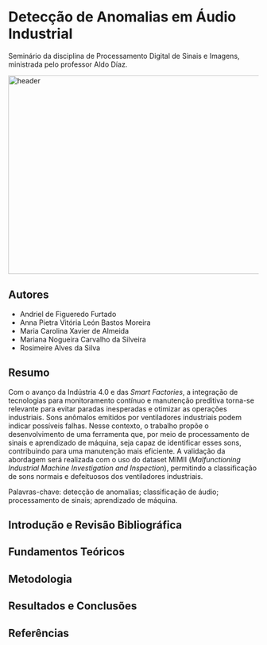 # Detecção de Anomalias em Áudio Industrial

Seminário da disciplina de Processamento Digital de Sinais e Imagens, ministrada pelo professor Aldo Díaz.

<img src="https://github.com/user-attachments/assets/82877474-1c77-4966-9580-bffd18867913" alt="header" width="1000" height="400"/>


## Autores

+ Andriel de Figueredo Furtado
+ Anna Pietra Vitória León Bastos Moreira
+ Maria Carolina Xavier de Almeida
+ Mariana Nogueira Carvalho da Silveira
+ Rosimeire Alves da Silva

## Resumo

Com o avanço da Indústria 4.0 e das *Smart Factories*, a integração de tecnologias para monitoramento contínuo e manutenção preditiva torna-se relevante para evitar paradas inesperadas e otimizar as operações industriais. Sons anômalos emitidos por ventiladores industriais podem indicar possíveis falhas. Nesse contexto, o trabalho propõe o desenvolvimento de uma ferramenta que, por meio de processamento de sinais e aprendizado de máquina, seja capaz de identificar esses sons, contribuindo para uma manutenção mais eficiente. A validação da abordagem será realizada com o uso do dataset MIMII (*Malfunctioning Industrial Machine Investigation and Inspection*), permitindo a classificação de sons normais e defeituosos dos ventiladores industriais.


Palavras-chave: detecção de anomalias; classificação de áudio; processamento de sinais; aprendizado de máquina.


## Introdução e Revisão Bibliográfica


## Fundamentos Teóricos


## Metodologia


## Resultados e Conclusões


## Referências

